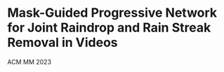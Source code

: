 # Mask-Guided Progressive Network for Joint Raindrop and Rain Streak Removal in Videos

ACM MM 2023
